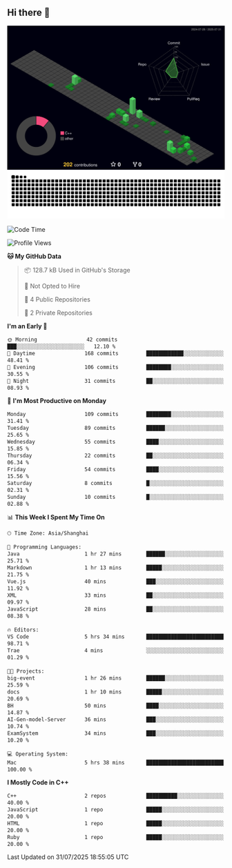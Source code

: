 ## Hi there 👋

<!--
**badb0ttle/badb0ttle** is a ✨ _special_ ✨ repository because its `README.md` (this file) appears on your GitHub profile.

Here are some ideas to get you started:

- 🔭 I’m currently working on ...
- 🌱 I’m currently learning ...
- 👯 I’m looking to collaborate on ...
- 🤔 I’m looking for help with ...
- 💬 Ask me about ...
- 📫 How to reach me: ...
- 😄 Pronouns: ...
- ⚡ Fun fact: ...
-->
![Personal 3D Metrics](./profile-3d-contrib/profile-night-green.svg)
<picture>
<img alt="github-snake"
    src="https://raw.githubusercontent.com/HaynesChennn/HaynesChennn/output/github-contribution-grid-snake.svg" />
</picture>

<!--START_SECTION:waka-->
![Code Time](http://img.shields.io/badge/Code%20Time-285%20hrs%2034%20mins-blue)

![Profile Views](http://img.shields.io/badge/Profile%20Views-0-blue)

**🐱 My GitHub Data** 

> 📦 128.7 kB Used in GitHub's Storage 
 > 
> 🚫 Not Opted to Hire
 > 
> 📜 4 Public Repositories 
 > 
> 🔑 2 Private Repositories 
 > 
**I'm an Early 🐤** 

```text
🌞 Morning                42 commits          ███░░░░░░░░░░░░░░░░░░░░░░   12.10 % 
🌆 Daytime                168 commits         ████████████░░░░░░░░░░░░░   48.41 % 
🌃 Evening                106 commits         ████████░░░░░░░░░░░░░░░░░   30.55 % 
🌙 Night                  31 commits          ██░░░░░░░░░░░░░░░░░░░░░░░   08.93 % 
```
📅 **I'm Most Productive on Monday** 

```text
Monday                   109 commits         ████████░░░░░░░░░░░░░░░░░   31.41 % 
Tuesday                  89 commits          ██████░░░░░░░░░░░░░░░░░░░   25.65 % 
Wednesday                55 commits          ████░░░░░░░░░░░░░░░░░░░░░   15.85 % 
Thursday                 22 commits          ██░░░░░░░░░░░░░░░░░░░░░░░   06.34 % 
Friday                   54 commits          ████░░░░░░░░░░░░░░░░░░░░░   15.56 % 
Saturday                 8 commits           █░░░░░░░░░░░░░░░░░░░░░░░░   02.31 % 
Sunday                   10 commits          █░░░░░░░░░░░░░░░░░░░░░░░░   02.88 % 
```


📊 **This Week I Spent My Time On** 

```text
🕑︎ Time Zone: Asia/Shanghai

💬 Programming Languages: 
Java                     1 hr 27 mins        ██████░░░░░░░░░░░░░░░░░░░   25.71 % 
Markdown                 1 hr 13 mins        █████░░░░░░░░░░░░░░░░░░░░   21.75 % 
Vue.js                   40 mins             ███░░░░░░░░░░░░░░░░░░░░░░   11.92 % 
XML                      33 mins             ██░░░░░░░░░░░░░░░░░░░░░░░   09.97 % 
JavaScript               28 mins             ██░░░░░░░░░░░░░░░░░░░░░░░   08.38 % 

🔥 Editors: 
VS Code                  5 hrs 34 mins       █████████████████████████   98.71 % 
Trae                     4 mins              ░░░░░░░░░░░░░░░░░░░░░░░░░   01.29 % 

🐱‍💻 Projects: 
big-event                1 hr 26 mins        ██████░░░░░░░░░░░░░░░░░░░   25.59 % 
docs                     1 hr 10 mins        █████░░░░░░░░░░░░░░░░░░░░   20.69 % 
BH                       50 mins             ████░░░░░░░░░░░░░░░░░░░░░   14.87 % 
AI-Gen-model-Server      36 mins             ███░░░░░░░░░░░░░░░░░░░░░░   10.74 % 
ExamSystem               34 mins             ███░░░░░░░░░░░░░░░░░░░░░░   10.20 % 

💻 Operating System: 
Mac                      5 hrs 38 mins       █████████████████████████   100.00 % 
```

**I Mostly Code in C++** 

```text
C++                      2 repos             ██████████░░░░░░░░░░░░░░░   40.00 % 
JavaScript               1 repo              █████░░░░░░░░░░░░░░░░░░░░   20.00 % 
HTML                     1 repo              █████░░░░░░░░░░░░░░░░░░░░   20.00 % 
Ruby                     1 repo              █████░░░░░░░░░░░░░░░░░░░░   20.00 % 
```




 Last Updated on 31/07/2025 18:55:05 UTC
<!--END_SECTION:waka-->

